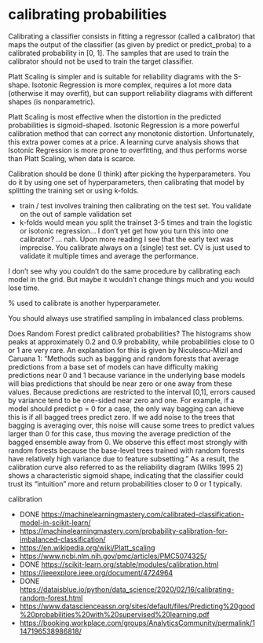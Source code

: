 # calibrating probabilities

Calibrating a classifier consists in fitting a regressor (called a calibrator) that maps the output of the classifier (as given by predict or predict_proba) to a calibrated probability in [0, 1]. The samples that are used to train the calibrator should not be used to train the target classifier.

Platt Scaling is simpler and is suitable for reliability diagrams with the S-shape. Isotonic Regression is more complex, requires a lot more data (otherwise it may overfit), but can support reliability diagrams with different shapes (is nonparametric).

Platt Scaling is most effective when the distortion in the predicted probabilities is sigmoid-shaped. Isotonic Regression is a more powerful calibration method that can correct any monotonic distortion. Unfortunately, this extra power comes at a price. A learning curve analysis shows that Isotonic Regression is more prone to overfitting, and thus performs worse than Platt Scaling, when data is scarce.

Calibration should be done (I think) after picking the hyperparameters. You do it by using one set of hyperparameters, then calibrating that model by splitting the training set or using k-folds.

 - train / test involves training then calibrating on the test set. You validate on the out of sample validation set
 - k-folds would mean you split the trainset 3-5 times and train the logistic or isotonic regression... I don’t yet get how you turn this into one calibrator? ... nah. Upon more reading I see that the early text was imprecise. You calibrate always on a (single) test set. CV is just used to validate it multiple times and average the performance.

I don’t see why you couldn’t do the same procedure by calibrating each model in the grid. But maybe it wouldn’t change things much and you would lose time.

% used to calibrate is another hyperparameter.

You should always use stratified sampling in imbalanced class problems.

Does Random Forest predict calibrated probabilities?
The histograms show peaks at approximately 0.2 and 0.9 probability, while probabilities close to 0 or 1 are very rare. An explanation for this is given by Niculescu-Mizil and Caruana 1: “Methods such as bagging and random forests that average predictions from a base set of models can have difficulty making predictions near 0 and 1 because variance in the underlying base models will bias predictions that should be near zero or one away from these values. Because predictions are restricted to the interval [0,1], errors caused by variance tend to be one-sided near zero and one. For example, if a model should predict p = 0 for a case, the only way bagging can achieve this is if all bagged trees predict zero. If we add noise to the trees that bagging is averaging over, this noise will cause some trees to predict values larger than 0 for this case, thus moving the average prediction of the bagged ensemble away from 0. We observe this effect most strongly with random forests because the base-level trees trained with random forests have relatively high variance due to feature subsetting.” As a result, the calibration curve also referred to as the reliability diagram (Wilks 1995 2) shows a characteristic sigmoid shape, indicating that the classifier could trust its “intuition” more and return probabilities closer to 0 or 1 typically.

calibration

- DONE https://machinelearningmastery.com/calibrated-classification-model-in-scikit-learn/
- https://machinelearningmastery.com/probability-calibration-for-imbalanced-classification/
- https://en.wikipedia.org/wiki/Platt_scaling
- https://www.ncbi.nlm.nih.gov/pmc/articles/PMC5074325/
- DONE https://scikit-learn.org/stable/modules/calibration.html
- https://ieeexplore.ieee.org/document/4724964
- DONE https://dataisblue.io/python/data_science/2020/02/16/calibrating-random-forest.html
- https://www.datascienceassn.org/sites/default/files/Predicting%20good%20probabilities%20with%20supervised%20learning.pdf
- https://booking.workplace.com/groups/AnalyticsCommunity/permalink/1147196538986818/
